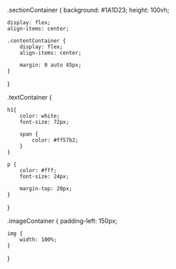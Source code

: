 .sectionContainer {
    background: #1A1D23;
    height: 100vh;

    display: flex;
    align-items: center;

    .contentContainer {
        display: flex;
        align-items: center;

        margin: 0 auto 45px;
    }
}

.textContainer {
    

    h1{
        color: white;
        font-size: 72px;

        span {
            color: #ff57b2;
        }
    }

    p {
        color: #fff;
        font-size: 24px;

        margin-top: 20px;
    }

}

.imageContainer {
    padding-left: 150px;

    img {
        width: 100%;
    }
}
